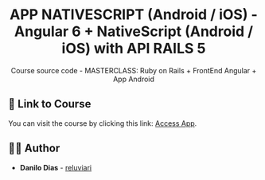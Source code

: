 <h1 align="center">
  <strong>APP NATIVESCRIPT (Android / iOS) - Angular 6 + NativeScript (Android / iOS) with API RAILS 5</strong>
</h1> 

<p align="center">
  Course source code - MASTERCLASS: Ruby on Rails + FrontEnd Angular + App Android
</p> 

## 📌 Link to Course

You can visit the course by clicking this link: [Access App](https://www.udemy.com/course/rails-angular-nativescript-apis-e-apicativos-android-ios-e-web/).

## 🙋‍♂️ Author

* **Danilo Dias** - [reluviari](https://github.com/reluviari)
